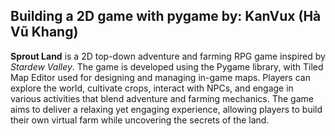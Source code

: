 ## Building a 2D game with pygame by: KanVux (Hà Vũ Khang) ##

**Sprout Land** is a 2D top-down adventure and farming RPG game inspired by *Stardew Valley*. The game is developed using the Pygame library, with Tiled Map Editor used for designing and managing in-game maps. Players can explore the world, cultivate crops, interact with NPCs, and engage in various activities that blend adventure and farming mechanics. The game aims to deliver a relaxing yet engaging experience, allowing players to build their own virtual farm while uncovering the secrets of the land.


